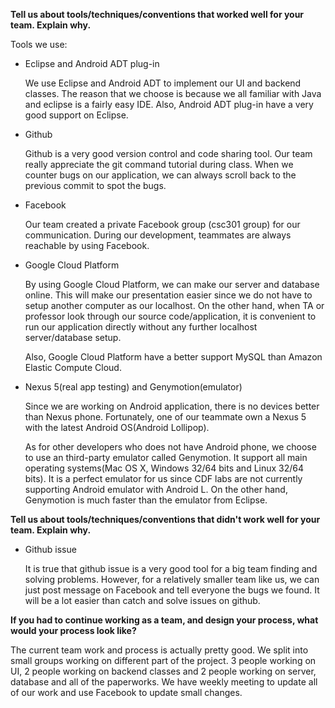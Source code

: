 **Tell us about tools/techniques/conventions that worked well for your team. Explain why.**

Tools we use:

* Eclipse and Android ADT plug-in
	
	We use Eclipse and Android ADT to implement our UI and backend classes. The reason that we choose is because we all familiar with Java and eclipse is a fairly easy IDE. Also, Android ADT plug-in have a very good support on Eclipse. 
	
* Github

	Github is a very good version control and code sharing tool. Our team really appreciate the git command tutorial during class. When we counter bugs on our application, we can always scroll back to the previous commit to spot the bugs. 

* Facebook

	Our team created a private Facebook group (csc301 group) for our communication. During our development, teammates are always reachable by using Facebook.
	
* Google Cloud Platform

	By using Google Cloud Platform, we can make our server and database online. This will make our presentation easier since we do not have to setup another computer as our localhost. On the other hand, when TA or professor look through our source code/application, it is convenient to run our application directly without any further localhost server/database setup. 
	
	Also, Google Cloud Platform have a better support MySQL than Amazon Elastic Compute Cloud. 
	
* Nexus 5(real app testing) and Genymotion(emulator)

	Since we are working on Android application, there is no devices better than Nexus phone. Fortunately, one of our teammate own a Nexus 5 with the latest Android OS(Android Lollipop). 
	
	As for other developers who does not have Android phone, we choose to use an third-party emulator called Genymotion. It support all main operating systems(Mac OS X, Windows 32/64 bits and Linux 32/64 bits). It is a perfect emulator for us since CDF labs are not currently supporting Android emulator with Android L. On the other hand, Genymotion is much faster than the emulator from Eclipse.

**Tell us about tools/techniques/conventions that didn't work well for your team. Explain why.**

* Github issue

	It is true that github issue is a very good tool for a big team finding and solving problems. However, for a relatively smaller team like us, we can just post message on Facebook and tell everyone the bugs we found. It will be a lot easier than catch and solve issues on github. 
	
	
**If you had to continue working as a team, and design your process, what would your process look like?**

The current team work and process is actually pretty good. We split into small groups working on different part of the project. 3 people working on UI, 2 people working on backend classes and 2 people working on server, database and all of the paperworks. We have weekly meeting to update all of our work and use Facebook to update small changes.
